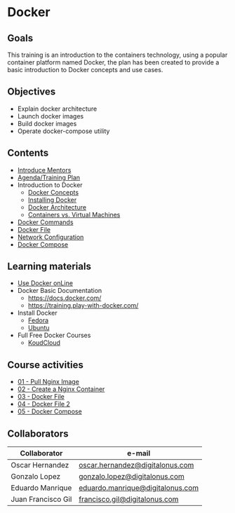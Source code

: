 # Docker

## Goals
This training is an introduction to the containers technology, using a popular
container platform named Docker, the plan has been created to provide a
basic introduction to Docker concepts and use cases.

## Objectives
- Explain docker architecture
- Launch docker images
- Build docker images
- Operate docker-compose utility

## Contents

- [Introduce Mentors](Content/01-introduceMentors.md)
- [Agenda/Training Plan](Content/02-agenda.md)
- Introduction to Docker
    - [Docker Concepts](Content/03-dockerConcepts.md)
    - [Installing Docker](Content/04-InstallDocker.md)
    - [Docker Architecture](Content/05-DockerArchitecture.md)
    - [Containers vs. Virtual Machines](Content/06-ContainerVSvirtualMachine.md)
- [Docker Commands](Content/07-dockerCommands.md)
- [Docker File](Content/08-dockerFile.md)
- [Network Configuration](Content/09-NetworkConfiguration.md)
- [Docker Compose](Content/10-DockerCompose.md)


## Learning materials
-   [Use Docker onLine](https://labs.play-with-docker.com)
-   Docker Basic Documentation
    -   https://docs.docker.com/
    -	https://training.play-with-docker.com/
-   Install Docker
    -   [Fedora](.https://docs.docker.com/install/linux/docker-ce/fedora/)
    -   [Ubuntu](.https://docs.docker.com/install/linux/docker-ce/ubuntu/)
-   Full Free Docker Courses
    -   [KoudCloud](https://www.youtube.com/watch?v=zJ6WbK9zFpI)
## Course activities

- [01 - Pull Nginx Image](./Activities/01-Pull-Image.md)
- [02 - Create a Nginx Container](./Activities/02-Nginx-Container.md)
- [03 - Docker File](./Activities/03-DockerFile.md)
- [04 - Docker File 2](./Activities/04-Dockerfile2.md)
- [05 - Docker Compose](./Activities/05-DockerCompose.md)

## Collaborators
| Collaborator       | e-mail                           |
| ------------------ | -------------------------------- |
| Oscar Hernandez    |oscar.hernandez@digitalonus.com   |
| Gonzalo Lopez      |gonzalo.lopez@digitalonus.com     |
| Eduardo Manrique   |eduardo.manrique@digitalonus.com  |
| Juan Francisco Gil |francisco.gil@digitalonus.com     |
